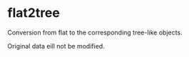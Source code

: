 # flat2tree

Conversion from flat to the corresponding tree-like objects.

Original data eill not be modified.

